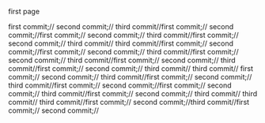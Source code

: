 first page

first commit;//
second commit;//
third commit//first commit;//
second commit;//first commit;//
second commit;//
third commit//first commit;//
second commit;//
third commit//
third commit//first commit;//
second commit;//first commit;//
second commit;//
third commit//first commit;//
second commit;//
third commit//first commit;//
second commit;//
third commit//first commit;//
second commit;//
third commit//
third commit//
first commit;//
second commit;//
third commit//first commit;//
second commit;//
third commit//first commit;//
second commit;//first commit;//
second commit;//
third commit//first commit;//
second commit;//
third commit//
third commit//
third commit//first commit;//
second commit;//third commit//first commit;//
second commit;//

